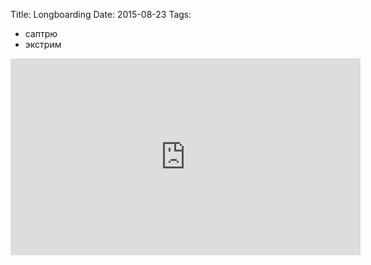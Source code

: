 Title: Longboarding
Date: 2015-08-23
Tags: 
  - саптрю
  - экстрим

<div class="text"><iframe width="560" height="315" src="https://www.youtube.com/embed/7OUl2SOeL44" frameborder="0" allowfullscreen="allowfullscreen"></iframe></div>